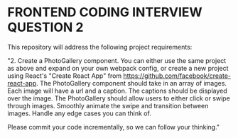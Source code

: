 # FRONTEND CODING INTERVIEW QUESTION 2

This repository will address the following project requirements:

"2. Create a PhotoGallery component.
You can either use the same project as above and expand on your own webpack config, or create a new project using React's "Create React App" from https://github.com/facebook/create-react-app.
The PhotoGallery component should take in an array of images.
Each image will have a url and a caption.
The captions should be displayed over the image.
The PhotoGallery should allow users to either click or swipe through images.
Smoothly animate the swipe and transition between images.
Handle any edge cases you can think of.

Please commit your code incrementally, so we can follow your thinking."